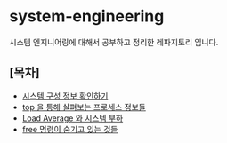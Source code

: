 # system-engineering
시스템 엔지니어링에 대해서 공부하고 정리한 레파지토리 입니다. 

## [목차]

- [시스템 구성 정보 확인하기](documents/system_information.md)
- [top 을 통해 살펴보는 프로세스 정보들](documents/top.md)
- [Load Average 와 시스템 부하](documents/load_average.md)
- [free 명령이 숨기고 있는 것들](documents/free.md)